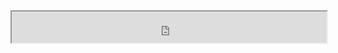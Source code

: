<iframe src="https://andreibsuir.github.io/custom-button-page/" width="100%" height="50px"></iframe>
